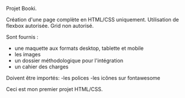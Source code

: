 Projet Booki.

Création d'une page complète en HTML/CSS uniquement. 
Utilisation de flexbox autorisée.
Grid non autorisé.

Sont fournis : 
- une maquette aux formats desktop, tablette et mobile
- les images
- un dossier méthodologique pour l'intégration
- un cahier des charges

Doivent être importés: 
-les polices
-les icônes sur fontawesome

Ceci est mon premier projet HTML/CSS.
